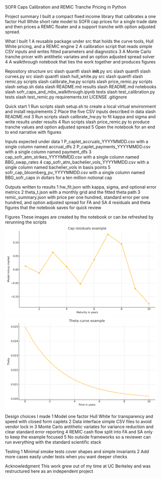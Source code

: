 SOFR Caps Calibration and REMIC Tranche Pricing in Python

Project summary
I built a compact fixed income library that calibrates a one factor Hull White short rate model to SOFR cap prices for a single trade date and then prices a REMIC floater and a support tranche with option adjusted spread.

What I built
1  A reusable package under src that holds the curve tools, Hull White pricing, and a REMIC engine
2  A calibration script that reads simple CSV inputs and writes fitted parameters and diagnostics
3  A Monte Carlo tranche pricer with antithetic variates and an option adjusted spread solver
4  A walkthrough notebook that ties the work together and produces figures

Repository structure
src slash quantfi slash __init__.py
src slash quantfi slash curves.py
src slash quantfi slash hull_white.py
src slash quantfi slash remic.py
scripts slash calibrate_hw.py
scripts slash price_remic.py
scripts slash setup.sh
data slash README.md
results slash README.md
notebooks slash sofr_caps_and_mbs_walkthrough.ipynb
tests slash test_calibration.py
tests slash test_remic.py
requirements.txt
LICENSE
.gitignore

Quick start
1  Run scripts slash setup.sh to create a local virtual environment and install requirements
2  Place the five CSV inputs described in data slash README.md
3  Run scripts slash calibrate_hw.py to fit kappa and sigma and write results under results
4  Run scripts slash price_remic.py to produce tranche values and option adjusted spread
5  Open the notebook for an end to end narrative with figures

Inputs expected under data
1  P_caplet_accruals_YYYYMMDD.csv with a single column named accrual_dfs
2  P_caplet_payments_YYYYMMDD.csv with a single column named payment_dfs
3  cap_sofr_atm_strikes_YYYYMMDD.csv with a single column named BBG_swap_rates
4  cap_sofr_atm_bachelier_vols_YYYYMMDD.csv with a single column named bachelier_vols in basis points
5  sofr_cap_bloomberg_pv_YYYYMMDD.csv with a single column named BBG_sofr_caps in dollars for a ten million notional cap

Outputs written to results
1  hw_fit.json with kappa, sigma, and optional error metrics
2  theta_t.json with a monthly grid and the fitted theta path
3  remic_summary.json with price per one hundred, standard error per one hundred, and option adjusted spread for FA and SA
4  residuals and theta figures that the notebook saves for quick review

Figures
These images are created by the notebook or can be refreshed by rerunning the scripts
![Cap residuals example](results/fig_residuals.png)
![Theta curve example](results/fig_theta.png)

Design choices I made
1  Model one factor Hull White for transparency and speed with closed form caplets
2  Data interface simple CSV files to avoid vendor lock in
3  Monte Carlo antithetic variates for variance reduction and clear standard error reporting
4  REMIC cash flow split into FA and SA only to keep the example focused
5  No outside frameworks so a reviewer can run everything with the standard scientific stack

Testing
1  Minimal smoke tests cover shapes and simple invariants
2  Add more cases easily under tests when you want deeper checks

Acknowledgment
This work grew out of my time at UC Berkeley and was restructured here as an independent project
